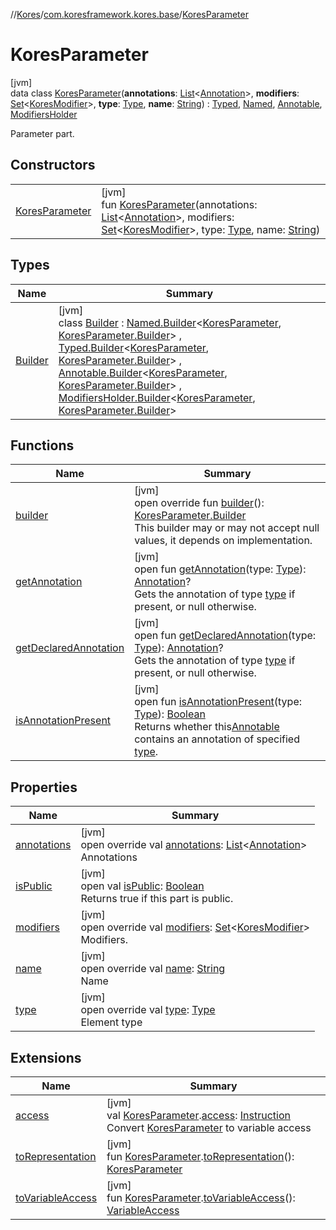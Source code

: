 //[Kores](../../../index.md)/[com.koresframework.kores.base](../index.md)/[KoresParameter](index.md)

# KoresParameter

[jvm]\
data class [KoresParameter](index.md)(**annotations**: [List](https://kotlinlang.org/api/latest/jvm/stdlib/kotlin.collections/-list/index.html)<[Annotation](../-annotation/index.md)>, **modifiers**: [Set](https://kotlinlang.org/api/latest/jvm/stdlib/kotlin.collections/-set/index.html)<[KoresModifier](../-kores-modifier/index.md)>, **type**: [Type](https://docs.oracle.com/javase/8/docs/api/java/lang/reflect/Type.html), **name**: [String](https://kotlinlang.org/api/latest/jvm/stdlib/kotlin/-string/index.html)) : [Typed](../-typed/index.md), [Named](../-named/index.md), [Annotable](../-annotable/index.md), [ModifiersHolder](../-modifiers-holder/index.md)

Parameter part.

## Constructors

| | |
|---|---|
| [KoresParameter](-kores-parameter.md) | [jvm]<br>fun [KoresParameter](-kores-parameter.md)(annotations: [List](https://kotlinlang.org/api/latest/jvm/stdlib/kotlin.collections/-list/index.html)<[Annotation](../-annotation/index.md)>, modifiers: [Set](https://kotlinlang.org/api/latest/jvm/stdlib/kotlin.collections/-set/index.html)<[KoresModifier](../-kores-modifier/index.md)>, type: [Type](https://docs.oracle.com/javase/8/docs/api/java/lang/reflect/Type.html), name: [String](https://kotlinlang.org/api/latest/jvm/stdlib/kotlin/-string/index.html)) |

## Types

| Name | Summary |
|---|---|
| [Builder](-builder/index.md) | [jvm]<br>class [Builder](-builder/index.md) : [Named.Builder](../-named/-builder/index.md)<[KoresParameter](index.md), [KoresParameter.Builder](-builder/index.md)> , [Typed.Builder](../-typed/-builder/index.md)<[KoresParameter](index.md), [KoresParameter.Builder](-builder/index.md)> , [Annotable.Builder](../-annotable/-builder/index.md)<[KoresParameter](index.md), [KoresParameter.Builder](-builder/index.md)> , [ModifiersHolder.Builder](../-modifiers-holder/-builder/index.md)<[KoresParameter](index.md), [KoresParameter.Builder](-builder/index.md)> |

## Functions

| Name | Summary |
|---|---|
| [builder](builder.md) | [jvm]<br>open override fun [builder](builder.md)(): [KoresParameter.Builder](-builder/index.md)<br>This builder may or may not accept null values, it depends on implementation. |
| [getAnnotation](../-annotable/get-annotation.md) | [jvm]<br>open fun [getAnnotation](../-annotable/get-annotation.md)(type: [Type](https://docs.oracle.com/javase/8/docs/api/java/lang/reflect/Type.html)): [Annotation](../-annotation/index.md)?<br>Gets the annotation of type [type](../-annotable/get-annotation.md) if present, or null otherwise. |
| [getDeclaredAnnotation](../-annotable/get-declared-annotation.md) | [jvm]<br>open fun [getDeclaredAnnotation](../-annotable/get-declared-annotation.md)(type: [Type](https://docs.oracle.com/javase/8/docs/api/java/lang/reflect/Type.html)): [Annotation](../-annotation/index.md)?<br>Gets the annotation of type [type](../-annotable/get-declared-annotation.md) if present, or null otherwise. |
| [isAnnotationPresent](../-annotable/is-annotation-present.md) | [jvm]<br>open fun [isAnnotationPresent](../-annotable/is-annotation-present.md)(type: [Type](https://docs.oracle.com/javase/8/docs/api/java/lang/reflect/Type.html)): [Boolean](https://kotlinlang.org/api/latest/jvm/stdlib/kotlin/-boolean/index.html)<br>Returns whether this[Annotable](../-annotable/index.md) contains an annotation of specified [type](../-annotable/is-annotation-present.md). |

## Properties

| Name | Summary |
|---|---|
| [annotations](annotations.md) | [jvm]<br>open override val [annotations](annotations.md): [List](https://kotlinlang.org/api/latest/jvm/stdlib/kotlin.collections/-list/index.html)<[Annotation](../-annotation/index.md)><br>Annotations |
| [isPublic](index.md#2002419445%2FProperties%2F-1216412040) | [jvm]<br>open val [isPublic](index.md#2002419445%2FProperties%2F-1216412040): [Boolean](https://kotlinlang.org/api/latest/jvm/stdlib/kotlin/-boolean/index.html)<br>Returns true if this part is public. |
| [modifiers](modifiers.md) | [jvm]<br>open override val [modifiers](modifiers.md): [Set](https://kotlinlang.org/api/latest/jvm/stdlib/kotlin.collections/-set/index.html)<[KoresModifier](../-kores-modifier/index.md)><br>Modifiers. |
| [name](name.md) | [jvm]<br>open override val [name](name.md): [String](https://kotlinlang.org/api/latest/jvm/stdlib/kotlin/-string/index.html)<br>Name |
| [type](type.md) | [jvm]<br>open override val [type](type.md): [Type](https://docs.oracle.com/javase/8/docs/api/java/lang/reflect/Type.html)<br>Element type |

## Extensions

| Name | Summary |
|---|---|
| [access](../../com.koresframework.kores.util.conversion/access.md) | [jvm]<br>val [KoresParameter](index.md).[access](../../com.koresframework.kores.util.conversion/access.md): [Instruction](../../com.koresframework.kores/-instruction/index.md)<br>Convert [KoresParameter](index.md) to variable access |
| [toRepresentation](../../com.koresframework.kores.util.conversion/to-representation.md) | [jvm]<br>fun [KoresParameter](index.md).[toRepresentation](../../com.koresframework.kores.util.conversion/to-representation.md)(): [KoresParameter](index.md) |
| [toVariableAccess](../../com.koresframework.kores.util.conversion/to-variable-access.md) | [jvm]<br>fun [KoresParameter](index.md).[toVariableAccess](../../com.koresframework.kores.util.conversion/to-variable-access.md)(): [VariableAccess](../-variable-access/index.md) |

